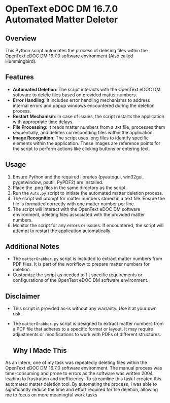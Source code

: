 # OpenText eDOC DM 16.7.0 Automated Matter Deleter

## Overview
This Python script automates the process of deleting files within the OpenText eDOC DM 16.7.0 software environment (Also called Hummingbird).

## Features
- **Automated Deletion**: The script interacts with the OpenText eDOC DM software to delete files based on provided matter numbers.
- **Error Handling**: It includes error handling mechanisms to address internal errors and popup windows encountered during the deletion process.
- **Restart Mechanism**: In case of issues, the script restarts the application with appropriate time delays.
- **File Processing**: It reads matter numbers from a .txt file, processes them sequentially, and deletes corresponding files within the application.
- **Image Recognition**: The script uses .png files to identify specific elements within the application. These images are reference points for the script to perform actions like clicking buttons or entering text.

## Usage
1. Ensure Python and the required libraries (pyautogui, win32gui, pygetwindow, psutil, PyPDF2) are installed.
2. Place the .png files in the same directory as the script.
3. Run the `Auto.py` script to initiate the automated matter deletion process.
4. The script will prompt for matter numbers stored in a text file. Ensure the file is formatted correctly with one matter number per line.
5. The script will interact with the OpenText eDOC DM software environment, deleting files associated with the provided matter numbers.
6. Monitor the script for any errors or issues. If encountered, the script will attempt to restart the application automatically.

## Additional Notes
- The `matterGrabber.py` script is included to extract matter numbers from PDF files. It is part of the workflow to prepare matter numbers for deletion.
- Customize the script as needed to fit specific requirements or configurations of the OpenText eDOC DM software environment.

## Disclaimer
- This script is provided as-is without any warranty. Use it at your own risk.
- The `matterGrabber.py` script is designed to extract matter numbers from a PDF file that adheres to a specific format or layout. It may require adjustments or modifications to work with PDFs of different structures.

  ## Why I Made This
As an intern, one of my task was repeatedly deleting files within the OpenText eDOC DM 16.7.0 software environment. The manual process was time-consuming and prone to errors as the software was written 2004, leading to frustration and inefficiency. To streamline this task I created this automated matter deletion tool. By automating the process, I was able to significantly reduce the time and effort required for file deletion, allowing me to focus on more meaningful work tasks

